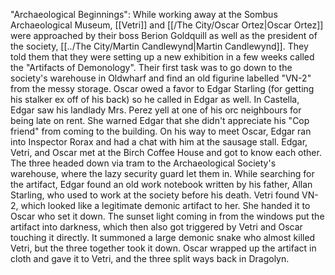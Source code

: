 "Archaeological Beginnings": 
While working away at the Sombus Archaeological Museum, [[Vetri]] and [[/The City/Oscar Ortez|Oscar Ortez]] were approached by their boss Berion Goldquill as well as the president of the society, [[../The City/Martin Candlewynd|Martin Candlewynd]]. They told them that they were setting up a new exhibition in a few weeks called the "Artifacts of Demonology". Their first task was to go down to the society's warehouse in Oldwharf and find an old figurine labelled "VN-2" from the messy storage. Oscar owed a favor to Edgar Starling (for getting his stalker ex off of his back) so he called in Edgar as well. In Castella, Edgar saw his landlady Mrs. Perez yell at one of his orc neighbours for being late on rent. She warned Edgar that she didn't appreciate his "Cop friend" from coming to the building. On his way to meet Oscar, Edgar ran into Inspector Rorax and had a chat with him at the sausage stall. Edgar, Vetri, and Oscar met at the Birch Coffee House and got to know each other. The three headed down via tram to the Archaeological Society's warehouse, where the lazy security guard let them in. While searching for the artifact, Edgar found an old work notebook written by his father, Allan Starling, who used to work at the society before his death. Vetri found VN-2, which looked like a legitimate demonic artifact to her. She handed it to Oscar who set it down. The sunset light coming in from the windows put the artifact into darkness, which then also got triggered by Vetri and Oscar touching it directly. It summoned a large demonic snake who almost killed Vetri, but the three together took it down. Oscar wrapped up the artifact in cloth and gave it to Vetri, and the three split ways back in Dragolyn.